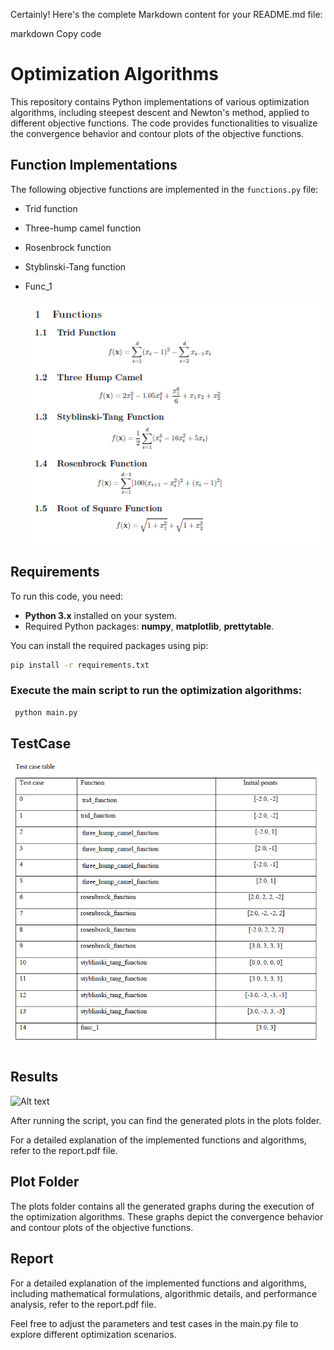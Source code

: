 
Certainly! Here's the complete Markdown content for your README.md file:

markdown
Copy code
# Optimization Algorithms

This repository contains Python implementations of various optimization algorithms, including steepest descent and Newton's method, applied to different objective functions. The code provides functionalities to visualize the convergence behavior and contour plots of the objective functions.

## Function Implementations

The following objective functions are implemented in the `functions.py` file:

- Trid function
- Three-hump camel function
- Rosenbrock function
- Styblinski-Tang function
- Func_1
  
  ![Alt text](utilities/functions.png)
  
## Requirements

To run this code, you need:

- **Python 3.x** installed on your system.
- Required Python packages: **numpy**, **matplotlib**, **prettytable**.

You can install the required packages using pip:

```bash
pip install -r requirements.txt
```

### Execute the main script to run the optimization algorithms:
```bash
 python main.py
 ```
## TestCase

![Alt text](utilities/testcase.png)


## Results
![Alt text](utilities/result.png)

After running the script, you can find the generated plots in the plots folder.

For a detailed explanation of the implemented functions and algorithms, refer to the report.pdf file.
## Plot Folder
The plots folder contains all the generated graphs during the execution of the optimization algorithms. These graphs depict the convergence behavior and contour plots of the objective functions.

## Report
For a detailed explanation of the implemented functions and algorithms, including mathematical formulations, algorithmic details, and performance analysis, refer to the report.pdf file.

Feel free to adjust the parameters and test cases in the main.py file to explore different optimization scenarios.
